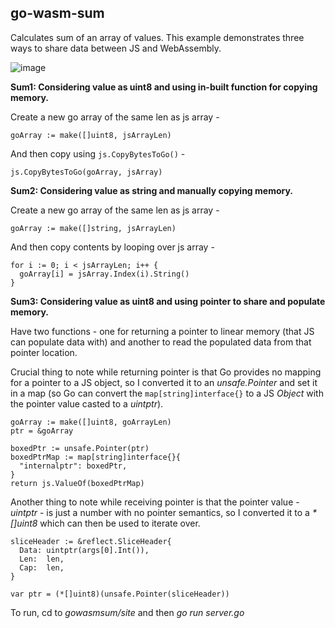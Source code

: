 ## go-wasm-sum


Calculates sum of an array of values. This example demonstrates three ways to share data between JS and WebAssembly.

![image](https://user-images.githubusercontent.com/16796393/118147990-c1a0c900-b42d-11eb-9095-93a767be392d.png)

**Sum1: Considering value as uint8 and using in-built function for copying memory.**

Create a new go array of the same len as js array - 

```
goArray := make([]uint8, jsArrayLen)
```

And then copy using `js.CopyBytesToGo()` - 

```
js.CopyBytesToGo(goArray, jsArray)
```

**Sum2: Considering value as string and manually copying memory.**

Create a new go array of the same len as js array - 

```
goArray := make([]string, jsArrayLen)
```

And then copy contents by looping over js array - 

```
for i := 0; i < jsArrayLen; i++ {
  goArray[i] = jsArray.Index(i).String()
}
```

**Sum3: Considering value as uint8 and using pointer to share and populate memory.**

Have two functions - one for returning a pointer to linear memory (that JS can populate data with) and another to read the populated data from that pointer location.

Crucial thing to note while returning pointer is that Go provides no mapping for a pointer to a JS object, so I converted it to an _unsafe.Pointer_ and set it in a map (so Go can convert the `map[string]interface{}` to a JS _Object_ with the pointer value casted to a _uintptr_).

```
goArray := make([]uint8, goArrayLen)
ptr = &goArray

boxedPtr := unsafe.Pointer(ptr)
boxedPtrMap := map[string]interface{}{
  "internalptr": boxedPtr,
}
return js.ValueOf(boxedPtrMap)
```

Another thing to note while receiving pointer is that the pointer value - _uintptr_ - is just a number with no pointer semantics, so I converted it to a _*[]uint8_  which can then be used to iterate over.

```
sliceHeader := &reflect.SliceHeader{
  Data: uintptr(args[0].Int()),
  Len:  len,
  Cap:  len,
}

var ptr = (*[]uint8)(unsafe.Pointer(sliceHeader))
```

To run, cd to _gowasmsum/site_ and then *go run server.go*
